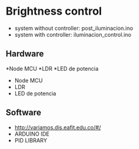 #  Brightness control

* system without controller: post_iluminacion.ino
* system with controller: iluminacion_control.ino


## Hardware

*Node MCU
*LDR 
*LED de potencia 
 - Node MCU
  - LDR 
   - LED de potencia 

## Software
- http://variamos.dis.eafit.edu.co/#/
 - ARDUINO IDE
 - PID LIBRARY



